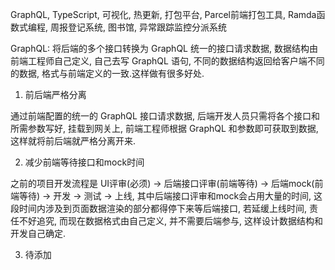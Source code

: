 GraphQL, TypeScript, 可视化, 热更新, 打包平台, Parcel前端打包工具, Ramda函数式编程, 周报登记系统, 图书馆, 异常跟踪监控分派系统
<!-- 大舅子, 大表哥 大表姐    -      大表姐  大伯伯                      常用工具函数   堂哥  姑奶奶-->

GraphQL: 将后端的多个接口转换为 GraphQL 统一的接口请求数据, 数据结构由前端工程师自己定义, 自己去写 GraphQL 语句, 不同的数据结构返回给客户端不同的数据, 格式与前端定义的一致.这样做有很多好处.

1. 前后端严格分离

通过前端配置的统一的 GraphQL 接口请求数据, 后端开发人员只需将各个接口和所需参数写好, 挂载到网关上, 前端工程师根据 GraphQL 和参数即可获取到数据, 这样就将前后端就严格分离开来.

2. 减少前端等待接口和mock时间

之前的项目开发流程是 UI评审(必须) -> 后端接口评审(前端等待) -> 后端mock(前端等待) -> 开发 -> 测试 -> 上线, 其中后端接口评审和mock会占用大量的时间, 这段时间内涉及到页面数据渲染的部分都得停下来等后端接口, 若延缓上线时间, 责任不好追究, 而现在数据格式由自己定义, 并不需要后端参与, 这样设计数据结构和开发自己确定.

3. 待添加
